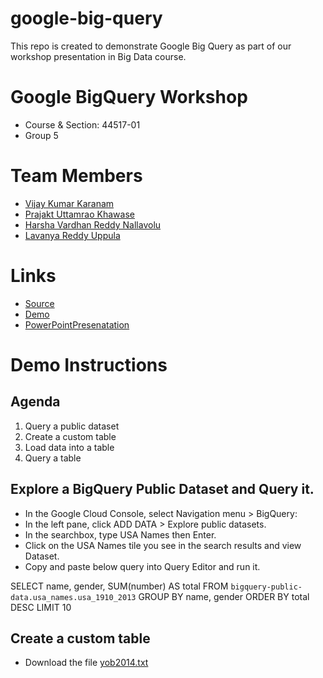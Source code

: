 # google-big-query
This repo is created to demonstrate Google Big Query as part of our workshop presentation in Big Data course.

# Google BigQuery Workshop

- Course & Section: 44517-01
- Group 5 

# Team Members

- [Vijay Kumar Karanam](https://github.com/KaranamVijayKumar/)
- [Prajakt Uttamrao Khawase](https://github.com/Prajakt-Khawase)
- [Harsha Vardhan Reddy Nallavolu](https://github.com/harsha4824)
- [Lavanya Reddy Uppula](https://github.com/reddylavanya)

# Links

- [Source](https://github.com/KaranamVijayKumar/google-big-query)
- [Demo](https://karanamvijaykumar.github.io/google-big-query/)
- [PowerPointPresenatation](https://github.com/KaranamVijayKumar/google-big-query/blob/master/Google%20BigQuery.pptx)

# Demo Instructions

## Agenda
1. Query a public dataset
2. Create a custom table
3. Load data into a table
4. Query a table

## Explore a BigQuery Public Dataset and Query it.

- In the Google Cloud Console, select Navigation menu > BigQuery:
- In the left pane, click ADD DATA > Explore public datasets.
- In the searchbox, type USA Names then Enter. 
- Click on the USA Names tile you see in the search results and view Dataset.
- Copy and paste below query into Query Editor and run it.

SELECT
  name, gender,
  SUM(number) AS total
FROM
  `bigquery-public-data.usa_names.usa_1910_2013`
GROUP BY
  name, gender
ORDER BY
  total DESC
LIMIT
  10

## Create a custom table

- Download the file [yob2014.txt]() 







